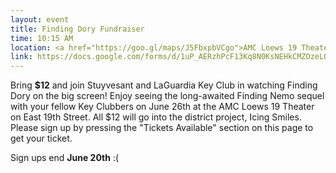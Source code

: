 ```yaml
---
layout: event
title: Finding Dory Fundraiser
time: 10:15 AM
location: <a href="https://goo.gl/maps/J5FbxpbVCgo">AMC Loews 19 Theater</a>, Manhattan (Meetup at Union Square Park across Petco)
link: https://docs.google.com/forms/d/1uP_AERzhPcF13Kq8N0KsNEHkCMZOzeL09fd64mHoL1I/viewform?c=0&w=1
---
```

Bring <b>$12</b> and join Stuyvesant and LaGuardia Key Club in watching Finding Dory on the big screen! Enjoy seeing the long-awaited Finding Nemo sequel with your fellow Key Clubbers on June 26th at the AMC Loews 19 Theater on East 19th Street. All $12 will go into the district project, Icing Smiles. Please sign up by pressing the "Tickets Available" section on this page to get your ticket.

Sign ups end <b>June 20th</b> :( 
